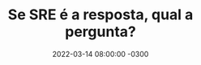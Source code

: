 ---
layout: post
title:  "Se SRE é a resposta, qual a pergunta?"
date:   2022-03-14 08:00:00 -0300
categories: update
published: true
tag: "Edição #1 - 14.03.2022"
headline: "Se SRE é a resposta, qual a pergunta?"
highlight_title: "Se SRE é a resposta, qual a pergunta?"
highlight_url: "https://srebrasil.com/2022/03/10/se-sre-e-a-resposta-qual-e-a-pergunta/"
highlight_autor: "Ricardo Coelho, Alexandre Astolpho, Taiolor Morais e Paulo Henrique Silva"
comentario: |-
    "Parte fundamental de implementar um modelo de melhoria contínua é refletir sobre o motivo pelo qual fazemos as coisas e, através da criação de modelos capazes de estabelecer relações de causa e consequência, ser capaz de medir quão efetivas são as ações que executamos todos os dias na busca de construir cadeias de valor cada vez mais efetivas e eficazes. A enorme quantidade de opções de serviços de TI combinadas com a grande pressão imposta pela necessidade de inovar e estabelecer novos modelos de negócios através do uso de tecnologia requer que os profissionais se transformem. Implementar um modelo que permite inovação constante sem abrir mão da qualidade e confiabilidade dos sistemas é o desafio e SRE parece ser uma resposta adequada"
comentado_por: "Ricardo Coelho"
comentado_por_linkedin: "https://www.linkedin.com/in/rcsousa1"
---